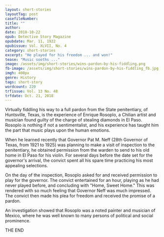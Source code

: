 ```yaml
---
layout: short-stories
layoutTag: post
casefileNumber: 
title: ""
author: 
date: 2018-10-22
opub: Detective Story Magazine 
opubdate: Mar. 11, 1922 
opubissue: Vol. XLVII, No. 4
category: short-stories
excerpt: "He played for his freedom ... and won!"
tease: "Music sooths ..."
image: /assets/img/short-stories/wins-pardon-by-his-fiddling.png
fb-image: /assets/img/short-stories/wins-pardon-by-his-fiddling_fb.jpg
imgh: 400px
genre: History
tags: short-story
wordcount: 220 
trfissue: Vol. 13 No. 48
trfdate: Oct. 21, 2018
---
```


Virtually fiddling his way to a full pardon from the State penitentiary, of  Huntsville, Texas, is the experience of Enrique Rosoplo, a Chilian artist and musician found guilty of the charge of stealing diamonds in El Paso. Rosoplo is nothing if not a sentimentalist, and his experience has taught him the part that music plays upon the human emotions.

When he learned recently that Governor Pat M. Neff (28th Governor of Texas, from 1921 to 1925) was planning to make a visit of inspection to the penitentiary, he obtained permission from the warden to send to his old home in El Paso for his violin. For several days before the date set for the governor's arrival, the convict spent all his spare time practicing his most appealing selections.

On the day of the inspection, Rosoplo asked for and received permission to play for the governor. The convict entertained for an hour, playing as he had never played before, and concluding with "Home, Sweet Home." This was rendered with so much feeling that Governor Neff was much impressed. The convict then made his plea for freedom and received the promise of a pardon.

An investigation showed that Rosoplo was a noted painter and musician of Mexico, where he was well known to many persons of political and social prominence.

<p id="theend">THE END</p>
